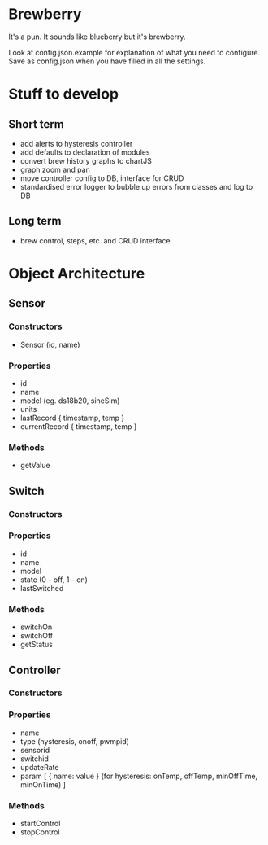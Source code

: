 # Brewberry

It's a pun. It sounds like blueberry but it's brewberry.

Look at config.json.example for explanation of what you need to configure.  Save as config.json when you have filled in all the settings.

# Stuff to develop
## Short term
* add alerts to hysteresis controller
* add defaults to declaration of modules
* convert brew history graphs to chartJS
* graph zoom and pan
* move controller config to DB, interface for CRUD
* standardised error logger to bubble up errors from classes and log to DB

## Long term
* brew control, steps, etc. and CRUD interface

# Object Architecture
## Sensor
### Constructors
* Sensor (id, name)
### Properties
* id
* name
* model (eg. ds18b20, sineSim)
* units
* lastRecord { timestamp, temp }
* currentRecord { timestamp, temp }
### Methods
* getValue

## Switch
### Constructors

### Properties
* id
* name
* model
* state (0 - off, 1 - on)
* lastSwitched
### Methods
* switchOn
* switchOff
* getStatus

## Controller
### Constructors
### Properties
* name
* type (hysteresis, onoff, pwmpid)
* sensorid
* switchid
* updateRate
* param [ 
    { name: value }
    (for hysteresis: onTemp, offTemp, minOffTime, minOnTime)
]
### Methods
* startControl
* stopControl 

